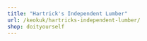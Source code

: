 ```yaml
---
title: "Hartrick's Independent Lumber"
url: /keokuk/hartricks-independent-lumber/
shop: doityourself
---
```

